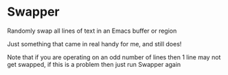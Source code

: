 # Swapper
Randomly swap all lines of text in an Emacs buffer or region

Just something that came in real handy for me, and still does!


Note that if you are operating on an odd number of lines then 1 line may not get swapped, if this is a problem then just run Swapper again 

